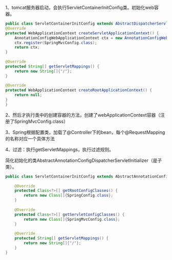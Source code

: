 1、tomcat服务器启动，会执行ServletContainerInitConfig类。初始化web容器。
```java
public class ServletContainerInitConfig extends AbstractDispatcherServletInitializer(){
@Override  
protected WebApplicationContext createServletApplicationContext() {  
    AnnotationConfigWebApplicationContext ctx = new AnnotationConfigWebApplicationContext();  
    ctx.register(SpringMvcConfig.class);  
    return ctx;  
}  
  
@Override  
protected String[] getServletMappings() {  
    return new String[]{"/"};  
}  
  
@Override  
protected WebApplicationContext createRootApplicationContext() {  
    return null;  
}
}
```

2、然后才执行类中的创建容器的方法，创建了webApplicationContext容器（注册了SpringMvcConfig.class）

3、Spring根据配置类，加载了@Controller下的bean，每个@RequestMapping的名称对应一个具体方法

4、过滤：执行getServletMappings，执行过滤规则。

简化初始化的类AbstractAnnotationConfigDispatcherServletInitializer（是子类）。

```java
public class ServletContainerInitConfig extends AbstractAnnotationConfigDispatcherServletInitializer {  
  
    @Override  
    protected Class<?>[] getRootConfigClasses() {  
        return new Class[]{SpringConfig.class};  
    }  
  
    @Override  
    protected Class<?>[] getServletConfigClasses() {  
        return new Class[]{SpringMvcConfig.class};  
    }  
  
    @Override  
    protected String[] getServletMappings() {  
        return new String[]{"/"};  
    }  
}
```